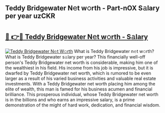 ## Teddy Bridgewater N𝚎t w𝚘rth - Part-nOX S𝚊lary per year uzCKR

# <h2><a href="http://gc1n7c.nevu.top/?p=Teddy+Bridgewater">🔗 👉🔴 Teddy Bridgewater N𝚎t w𝚘rth - S𝚊lary</a></h2>

[![Teddy Bridgewater N𝚎t W𝚘rth](https://i.imgur.com/Oavwk0R.jpeg)](http://gc1n7c.nevu.top/?p=Teddy+Bridgewater)
What is Teddy Bridgewater n𝚎t w𝚘rth? What is Teddy Bridgewater s𝚊lary per year?
This financially well-off person's Teddy Bridgewater net worth is considerable, making him one of the wealthiest in his field. His income from his job is impressive, but it is dwarfed by Teddy Bridgewater net worth, which is rumored to be even larger as a result of his varied business activities and valuable real estate investments. With a Teddy Bridgewater net worth placing him among the elite of wealth, this man is famed for his business acumen and financial brilliance. This prosperous individual, whose Teddy Bridgewater net worth is in the billions and who earns an impressive salary, is a prime demonstration of the might of hard work, dedication, and financial wisdom.
